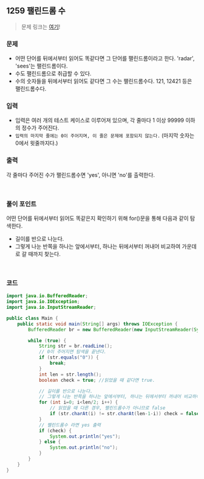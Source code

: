 ## 1259 팰린드롬 수
> 문제 링크는 [여기](https://www.acmicpc.net/problem/1259)!
### 문제
+ 어떤 단어를 뒤에서부터 읽어도 똑같다면 그 단어를 팰린드롬이라고 한다. 'radar', 'sees'는 팰린드롬이다.
+ 수도 팰린드롬으로 취급할 수 있다.
+ 수의 숫자들을 뒤에서부터 읽어도 같다면 그 수는 팰린드롬수다. 121, 12421 등은 팰린드롬수다.

### 입력
+ 입력은 여러 개의 테스트 케이스로 이루어져 있으며, 각 줄마다 1 이상 99999 이하의 정수가 주어진다.
+ `입력의 마지막 줄에는 0이 주어지며, 이 줄은 문제에 포함되지 않는다.` (마지막 숫자는 0에서 윗줄까지다.)

### 출력
각 줄마다 주어진 수가 팰린드롬수면 'yes', 아니면 'no'를 출력한다.

<br>

### 풀이 포인트
어떤 단어를 뒤에서부터 읽어도 똑같은지 확인하기 위해 for()문을 통해 다음과 같이 탐색한다.
+ 길이를 반으로 나눈다.
+ 그렇게 나눈 반쪽을 하나는 앞에서부터, 하나는 뒤에서부터 꺼내어 비교하여 가운데로 갈 때까지 찾는다.

<br>

### 코드
```java
import java.io.BufferedReader;
import java.io.IOException;
import java.io.InputStreamReader;

public class Main {
    public static void main(String[] args) throws IOException {
        BufferedReader br = new BufferedReader(new InputStreamReader(System.in));

        while (true) {
            String str = br.readLine();
            // 0이 주어지면 탐색을 끝낸다.
            if (str.equals("0")) {
                break;
            }
            int len = str.length(); 
            boolean check = true; //읽었을 때 같다면 true.

            // 길이를 반으로 나눈다.
            // 그렇게 나눈 반쪽을 하나는 앞에서부터, 하나는 뒤에서부터 꺼내어 비교하여 가운데로 갈 때까지 찾는다.
            for (int i=0; i<len/2; i++) {
                // 읽었을 때 다른 경우, 팰린드롬수가 아니므로 false
                if (str.charAt(i) != str.charAt(len-1-i)) check = false;
            }
            // 팰린드롬수 라면 yes 출력
            if (check) {
                System.out.println("yes");
            } else {
                System.out.println("no");
            }
        }
    }
}
```
